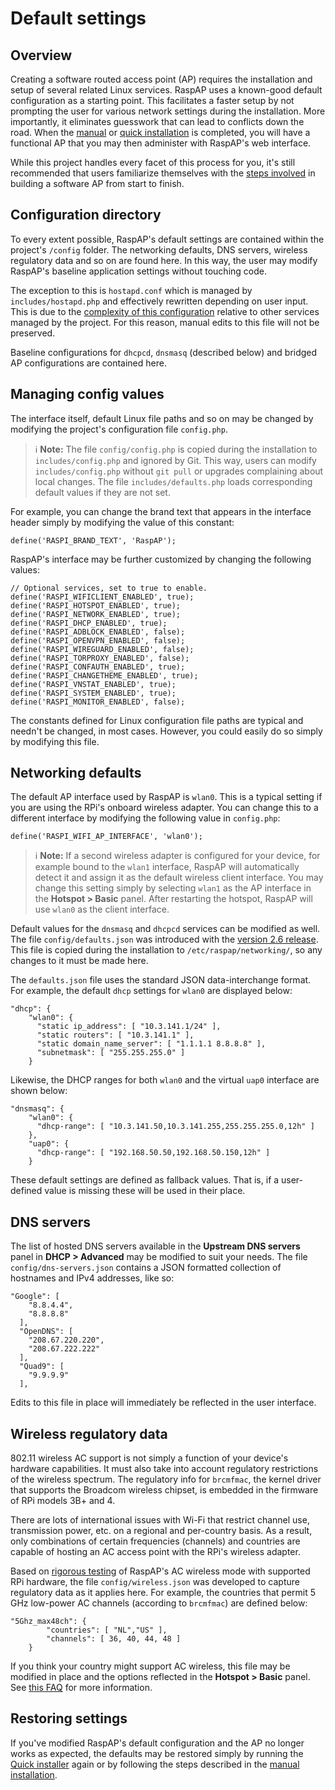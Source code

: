 # Default settings

## Overview

Creating a software routed access point (AP) requires the installation and setup of several related Linux services.
RaspAP uses a known-good default configuration as a starting point. This facilitates a faster setup by not prompting the user for various network 
settings during the installation. More importantly, it eliminates guesswork that can lead to conflicts down the road. When the [manual](manual.md) or [quick installation](quick.md) is completed,
you will have a functional AP that you may then administer with RaspAP's web interface.

While this project handles every facet of this process for you, it's still recommended that users familiarize themselves with the [steps involved](https://www.raspberrypi.com/documentation/computers/configuration.html#setting-up-a-routed-wireless-access-point) in building a software AP from start to finish.

## Configuration directory

To every extent possible, RaspAP's default settings are contained within the project's `/config` folder. The networking defaults, DNS servers, wireless regulatory data and so on are found here.
In this way, the user may modify RaspAP's baseline application settings without touching code.

The exception to this is `hostapd.conf` which is managed by `includes/hostapd.php` and effectively rewritten depending on user input. This is due to the [complexity of this configuration](https://w1.fi/cgit/hostap/plain/hostapd/hostapd.conf)
relative to other services managed by the project. For this reason, manual edits to this file will not be preserved.

Baseline configurations for `dhcpcd`, `dnsmasq` (described below) and bridged AP configurations are contained here.
 

## Managing config values

The interface itself, default Linux file paths and so on may be changed by modifying the project's configuration file `config.php`. 

> :information_source: **Note:** The file `config/config.php` is copied during the installation to `includes/config.php` and ignored by Git. This way, users can modify `includes/config.php`
without `git pull` or upgrades complaining about local changes. The file `includes/defaults.php` loads corresponding default values if they are not set.

For example, you can change the brand text that appears in the interface header simply by modifying the value of this constant:

```
define('RASPI_BRAND_TEXT', 'RaspAP');
```

RaspAP's interface may be further customized by changing the following values:

```
// Optional services, set to true to enable.
define('RASPI_WIFICLIENT_ENABLED', true);
define('RASPI_HOTSPOT_ENABLED', true);
define('RASPI_NETWORK_ENABLED', true);
define('RASPI_DHCP_ENABLED', true);
define('RASPI_ADBLOCK_ENABLED', false);
define('RASPI_OPENVPN_ENABLED', false);
define('RASPI_WIREGUARD_ENABLED', false);
define('RASPI_TORPROXY_ENABLED', false);
define('RASPI_CONFAUTH_ENABLED', true);
define('RASPI_CHANGETHEME_ENABLED', true);
define('RASPI_VNSTAT_ENABLED', true);
define('RASPI_SYSTEM_ENABLED', true);
define('RASPI_MONITOR_ENABLED', false);
```

The constants defined for Linux configuration file paths are typical and needn't be changed, in most cases. However, you could easily do so simply by modifying this file.

## Networking defaults

The default AP interface used by RaspAP is `wlan0`. This is a typical setting if you are using the RPi's onboard wireless adapter. You can change this to a different interface by modifying
the following value in `config.php`:

```
define('RASPI_WIFI_AP_INTERFACE', 'wlan0');
```

 > :information_source: **Note:** If a second wireless adapter is configured for your device, for example bound to the `wlan1` interface, RaspAP will automatically detect it and assign it as the default
wireless client interface. You may change this setting simply by selecting `wlan1` as the AP interface in the **Hotspot > Basic** panel. After restarting the hotspot, RaspAP will use `wlan0`
as the client interface.

Default values for the `dnsmasq` and `dhcpcd` services can be modified as well. The file `config/defaults.json` was introduced with the [version 2.6 release](https://github.com/RaspAP/raspap-webgui/releases/tag/2.6).
This file is copied during the installation to `/etc/raspap/networking/`, so any changes to it must be made here.

The `defaults.json` file uses the standard JSON data-interchange format. For example, the default `dhcp` settings for `wlan0` are displayed below:

```
"dhcp": {
    "wlan0": { 
      "static ip_address": [ "10.3.141.1/24" ],
      "static routers": [ "10.3.141.1" ],
      "static domain_name_server": [ "1.1.1.1 8.8.8.8" ],
      "subnetmask": [ "255.255.255.0" ]
    }
```

Likewise, the DHCP ranges for both `wlan0` and the virtual `uap0` interface are shown below:

```
"dnsmasq": {
    "wlan0": {
      "dhcp-range": [ "10.3.141.50,10.3.141.255,255.255.255.0,12h" ]
    },
    "uap0": {
      "dhcp-range": [ "192.168.50.50,192.168.50.150,12h" ]
    }
```

These default settings are defined as fallback values. That is, if a user-defined value is missing these will be used in their place.

## DNS servers

The list of hosted DNS servers available in the **Upstream DNS servers** panel in **DHCP > Advanced** may be modified to suit your needs. The file `config/dns-servers.json` contains
a JSON formatted collection of hostnames and IPv4 addresses, like so:

```
"Google": [
    "8.8.4.4",
    "8.8.8.8"
  ],
  "OpenDNS": [
    "208.67.220.220",
    "208.67.222.222"
  ],
  "Quad9": [
    "9.9.9.9"
  ],
```

Edits to this file in place will immediately be reflected in the user interface.

## Wireless regulatory data

802.11 wireless AC support is not simply a function of your device's hardware capabilities. It must also take into account regulatory restrictions of the wireless spectrum.
The regulatory info for `brcmfmac`, the kernel driver that supports the Broadcom wireless chipset, is embedded in the firmware of RPi models 3B+ and 4.

There are lots of international issues with Wi-Fi that restrict channel use, transmission power, etc. on a regional and per-country basis.
As a result, only combinations of certain frequencies (channels) and countries are capable of hosting an AC access point with the RPi's wireless adapter.

Based on [rigorous testing](https://github.com/RaspAP/raspap-webgui/issues/450#issuecomment-569343686) of RaspAP's AC wireless mode with supported RPi hardware, the file `config/wireless.json`
was developed to capture regulatory data as it applies here. For example, the countries that permit 5 GHz low-power AC channels (according to `brcmfmac`) are defined below:

```
"5Ghz_max48ch": {
        "countries": [ "NL","US" ],
        "channels": [ 36, 40, 44, 48 ]
    }
```

If you think your country might support AC wireless, this file may be modified in place and the options reflected in the **Hotspot > Basic** panel.
See [this FAQ](faq.md#wificountries) for more information.

## Restoring settings

If you've modified RaspAP's default configuration and the AP no longer works as expected, the defaults may be restored simply by running the [Quick installer](quick.md) again or by following
the steps described in the [manual installation](manual.md).
  
